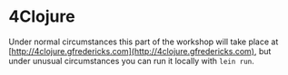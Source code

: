 # 4Clojure

Under normal circumstances this part of the workshop will take place
at [http://4clojure.gfredericks.com](http://4clojure.gfredericks.com),
but under unusual circumstances you can run it locally with `lein
run`.
